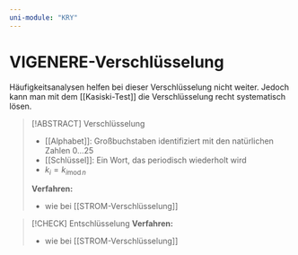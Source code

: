 ```yaml
---
uni-module: "KRY"
---
```


# VIGENERE-Verschlüsselung

Häufigkeitsanalysen helfen bei dieser Verschlüsselung nicht weiter. Jedoch kann man mit dem [[Kasiski-Test]] die Verschlüsselung recht systematisch lösen.

> [!ABSTRACT] Verschlüsselung
>
> - [[Alphabet]]: Großbuchstaben identifiziert mit den natürlichen Zahlen $0\dots 25$
> - [[Schlüssel]]: Ein Wort, das periodisch wiederholt wird
> - $k_{i}=k_{i \operatorname{mod} n}$
>
> **Verfahren:**
>
> - wie bei [[STROM-Verschlüsselung]]

> [!CHECK] Entschlüsselung
> **Verfahren:**
>
> - wie bei [[STROM-Verschlüsselung]]
